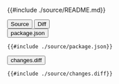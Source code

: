 
<div class="content-row">
<div class="content-col">

{{#include ./source/README.md}}

</div>
<div class="content-col">

<div class="tab">
  <button class="maintab tablinks active" onclick="switchMainTab(event, 'Source')">Source</button>
  <button class="maintab tablinks" onclick="switchMainTab(event, 'Diff')">Diff</button>
</div>

<div id="Source" class="maintab tabcontent active">

<div class="tab">
<button class="subtab tablinks file-source file-modified active" onclick="switchSubTab(event, 'package.json')" data-id="package.json">package.json</button>
</div>
<div id="source/package.json" class="subtab tabcontent active" data-id="package.json">

```text
{{#include ./source/package.json}}
```

</div>



</div>

<div id="Diff" class="maintab tabcontent">


<div class="tab">
	<button class="difftab tablinks active" onclick="switchDiff(event, 'changes.diff')" data-id="changes.diff">changes.diff</button>
</div>
<div id="changes.diff" class="difftab tabcontent active" data-id="changes.diff">

```diff
{{#include ./source/changes.diff}}
```

</div>

</div>

</div>
</div>
